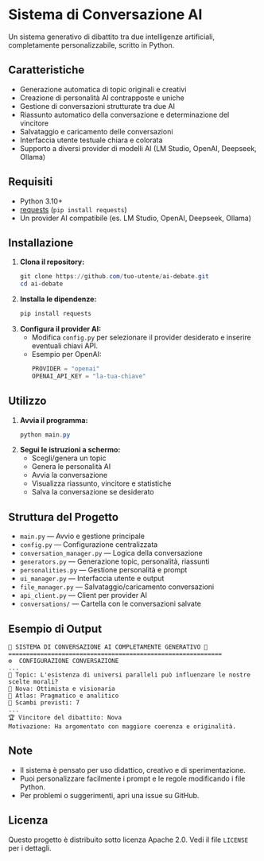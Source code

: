 # Sistema di Conversazione AI

Un sistema generativo di dibattito tra due intelligenze artificiali, completamente personalizzabile, scritto in Python.

## Caratteristiche
- Generazione automatica di topic originali e creativi
- Creazione di personalità AI contrapposte e uniche
- Gestione di conversazioni strutturate tra due AI
- Riassunto automatico della conversazione e determinazione del vincitore
- Salvataggio e caricamento delle conversazioni
- Interfaccia utente testuale chiara e colorata
- Supporto a diversi provider di modelli AI (LM Studio, OpenAI, Deepseek, Ollama)

## Requisiti
- Python 3.10+
- [requests](https://pypi.org/project/requests/) (`pip install requests`)
- Un provider AI compatibile (es. LM Studio, OpenAI, Deepseek, Ollama)

## Installazione
1. **Clona il repository:**
   ```powershell
   git clone https://github.com/tuo-utente/ai-debate.git
   cd ai-debate
   ```
2. **Installa le dipendenze:**
   ```powershell
   pip install requests
   ```
3. **Configura il provider AI:**
   - Modifica `config.py` per selezionare il provider desiderato e inserire eventuali chiavi API.
   - Esempio per OpenAI:
     ```python
     PROVIDER = "openai"
     OPENAI_API_KEY = "la-tua-chiave"
     ```

## Utilizzo
1. **Avvia il programma:**
   ```powershell
   python main.py
   ```
2. **Segui le istruzioni a schermo:**
   - Scegli/genera un topic
   - Genera le personalità AI
   - Avvia la conversazione
   - Visualizza riassunto, vincitore e statistiche
   - Salva la conversazione se desiderato

## Struttura del Progetto
- `main.py` — Avvio e gestione principale
- `config.py` — Configurazione centralizzata
- `conversation_manager.py` — Logica della conversazione
- `generators.py` — Generazione topic, personalità, riassunti
- `personalities.py` — Gestione personalità e prompt
- `ui_manager.py` — Interfaccia utente e output
- `file_manager.py` — Salvataggio/caricamento conversazioni
- `api_client.py` — Client per provider AI
- `conversations/` — Cartella con le conversazioni salvate

## Esempio di Output
```
🤖 SISTEMA DI CONVERSAZIONE AI COMPLETAMENTE GENERATIVO 🤖
============================================================
⚙️  CONFIGURAZIONE CONVERSAZIONE
...
🎯 Topic: L'esistenza di universi paralleli può influenzare le nostre scelte morali?
👤 Nova: Ottimista e visionaria
👤 Atlas: Pragmatico e analitico
💬 Scambi previsti: 7
...
🏆 Vincitore del dibattito: Nova
Motivazione: Ha argomentato con maggiore coerenza e originalità.
```

## Note
- Il sistema è pensato per uso didattico, creativo e di sperimentazione.
- Puoi personalizzare facilmente i prompt e le regole modificando i file Python.
- Per problemi o suggerimenti, apri una issue su GitHub.

## Licenza
Questo progetto è distribuito sotto licenza Apache 2.0. Vedi il file `LICENSE` per i dettagli.
